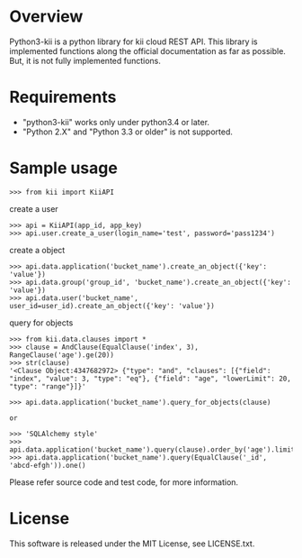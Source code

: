 Overview
=========================

Python3-kii is a python library for kii cloud REST API.
This library is implemented functions along the official documentation as far as possible.
But, it is not fully implemented functions.


Requirements
=========================

* "python3-kii" works only under python3.4 or later.
* "Python 2.X" and "Python 3.3 or older" is not supported.


Sample usage
=========================

    >>> from kii import KiiAPI

create a user

    >>> api = KiiAPI(app_id, app_key)
    >>> api.user.create_a_user(login_name='test', password='pass1234')


create a object

    >>> api.data.application('bucket_name').create_an_object({'key': 'value'})
    >>> api.data.group('group_id', 'bucket_name').create_an_object({'key': 'value'})
    >>> api.data.user('bucket_name', user_id=user_id).create_an_object({'key': 'value'})


query for objects

    >>> from kii.data.clauses import *
    >>> clause = AndClause(EqualClause('index', 3), RangeClause('age').ge(20))
    >>> str(clause)
    '<Clause Object:4347682972> {"type": "and", "clauses": [{"field": "index", "value": 3, "type": "eq"}, {"field": "age", "lowerLimit": 20, "type": "range"}]}'

    >>> api.data.application('bucket_name').query_for_objects(clause)

    or

    >>> 'SQLAlchemy style'
    >>> api.data.application('bucket_name').query(clause).order_by('age').limit(3).all()
    >>> api.data.application('bucket_name').query(EqualClause('_id', 'abcd-efgh')).one()


Please refer source code and test code, for more information.


License
=========================

This software is released under the MIT License, see LICENSE.txt.
